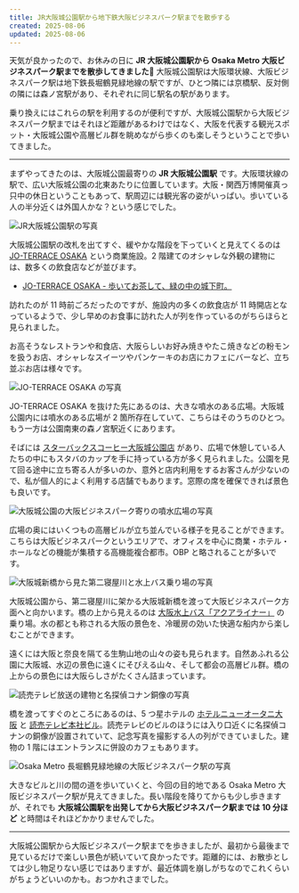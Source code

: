 ```yaml
---
title: JR大阪城公園駅から地下鉄大阪ビジネスパーク駅までを散歩する
created: 2025-08-06
updated: 2025-08-06
---
```


天気が良かったので、お休みの日に **JR 大阪城公園駅から Osaka Metro 大阪ビジネスパーク駅までを散歩してきました🚶** 大阪城公園駅は大阪環状線、大阪ビジネスパーク駅は地下鉄長堀鶴見緑地線の駅ですが、ひとつ隣には京橋駅、反対側の隣には森ノ宮駅があり、それぞれに同じ駅名の駅があります。

乗り換えにはこれらの駅を利用するのが便利ですが、大阪城公園駅から大阪ビジネスパーク駅まではそれほど距離があるわけではなく、大阪を代表する観光スポット・大阪城公園や高層ビル群を眺めながら歩くのも楽しそうということで歩いてきました。

---

まずやってきたのは、大阪城公園最寄りの **JR 大阪城公園駅** です。大阪環状線の駅で、広い大阪城公園の北東あたりに位置しています。大阪・関西万博開催真っ只中の休日ということもあって、駅周辺には観光客の姿がいっぱい。歩いている人の半分近くは外国人かな？という感じでした。

![JR大阪城公園駅の写真](37bfa22e-e845-418a-96dd-aa92fd3a6f00)

大阪城公園駅の改札を出てすぐ、緩やかな階段を下っていくと見えてくるのは [JO-TERRACE OSAKA](https://jo-terrace.jp/) という商業施設。2 階建てのオシャレな外観の建物には、数多くの飲食店などが並びます。

- [JO-TERRACE OSAKA - 歩いてお茶して、緑の中の城下町。](https://jo-terrace.jp/)

訪れたのが 11 時前ごろだったのですが、施設内の多くの飲食店が 11 時開店となっているようで、少し早めのお食事に訪れた人が列を作っているのがちらほらと見られました。

お高そうなレストランや和食店、大阪らしいお好み焼きやたこ焼きなどの粉モンを扱うお店、オシャレなスイーツやパンケーキのお店にカフェにバーなど、立ち並ぶお店は様々です。

![JO-TERRACE OSAKA の写真](000e7a19-cf15-4abb-aca6-114cae71b900)

JO-TERRACE OSAKA を抜けた先にあるのは、大きな噴水のある広場。大阪城公園内には噴水のある広場が 2 箇所存在していて、こちらはそのうちのひとつ。もう一方は公園南東の森ノ宮駅近くにあります。

そばには [スターバックスコーヒー大阪城公園店](https://store.starbucks.co.jp/detail-1513/) があり、広場で休憩している人たちの中にもスタバのカップを手に持っている方が多く見られました。公園を見て回る途中に立ち寄る人が多いのか、意外と店内利用をするお客さんが少ないので、私が個人的によく利用する店舗でもあります。窓際の席を確保できれば景色も良いです。

![大阪城公園の大阪ビジネスパーク寄りの噴水広場の写真](e65504cc-fbf7-4f3f-1bd4-ff11e9e5d300)

広場の奥にはいくつもの高層ビルが立ち並んでいる様子を見ることができます。こちらは大阪ビジネスパークというエリアで、オフィスを中心に商業・ホテル・ホールなどの機能が集積する高機能複合都市。OBP と略されることが多いです。

![大阪城新橋から見た第二寝屋川と水上バス乗り場の写真](b17ffc16-398e-46af-a98f-ae1cf82e7600)

大阪城公園から、第二寝屋川に架かる大阪城新橋を渡って大阪ビジネスパーク方面へと向かいます。橋の上から見えるのは [大阪水上バス「アクアライナー」](https://suijo-bus.osaka/intro/aqualiner/) の乗り場。水の都とも称される大阪の景色を、冷暖房の効いた快適な船内から楽しむことができます。

遠くには大阪と奈良を隔てる生駒山地の山々の姿も見られます。自然あふれる公園に大阪城、水辺の景色に遠くにそびえる山々、そして都会の高層ビル群。橋の上からの景色には大阪らしさがたくさん詰まっています。

![読売テレビ放送の建物と名探偵コナン銅像の写真](f2fbb435-e1cc-4465-83ac-f29b4295b700)

橋を渡ってすぐのところにあるのは、5 つ星ホテルの [ホテルニューオータニ大阪](https://www.newotani.co.jp/osaka/) と [読売テレビ本社ビル](https://www.ytv.co.jp/)。読売テレビのビルのほうには入り口近くに名探偵コナンの銅像が設置されていて、記念写真を撮影する人の列ができていました。建物の 1 階にはエントランスに併設のカフェもあります。

![Osaka Metro 長堀鶴見緑地線の大阪ビジネスパーク駅の写真](da6df971-9050-446e-a23d-f77bf286e200)

大きなビルと川の間の道を歩いていくと、今回の目的地である Osaka Metro 大阪ビジネスパーク駅が見えてきました。長い階段を降りてからも少し歩きますが、それでも **大阪城公園駅を出発してから大阪ビジネスパーク駅までは 10 分ほど** と時間はそれほどかかりませんでした。

---

大阪城公園駅から大阪ビジネスパーク駅までを歩きましたが、最初から最後まで見ているだけで楽しい景色が続いていて良かったです。距離的には、お散歩としては少し物足りない感じではありますが、最近体調を崩しがちなのでこれくらいがちょうどいいのかも。おつかれさまでした。
